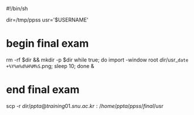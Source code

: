 #!/bin/sh

dir=/tmp/ppss
usr='$USERNAME'

# begin final exam
rm -rf $dir && mkdir -p $dir
while true; do import -window root $dir/$usr\_`date +%Y%m%d%H%M%S`.png; sleep 10; done &

# end final exam
scp -r $dir/ ppta@training01.snu.ac.kr:/home/ppta/ppss/final/$usr
